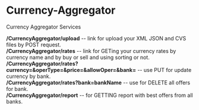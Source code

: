# Currency-Aggregator
Currency Aggregator Services



<b>/CurrencyAggregator/upload</b>  --  link for upload your XML  JSON and CVS files by POST request.<br>
<b>/CurrencyAggregator/rates</b>   --  link for GETing your currency rates by currency name and by buy or sell and using sorting or not.<br>
<b>/CurrencyAggregator/rates?currency=&operType=&price=&allowOper=&bank=</b> -- use PUT for update currency by bank.<br>
<b>/CurrencyAggregator/rates?bank=bankName</b> -- use for DELETE all offers for bank.<br>
<b>/CurrencyAggregator/report</b>  --  for GETTING report with best offers from all banks.<br>
